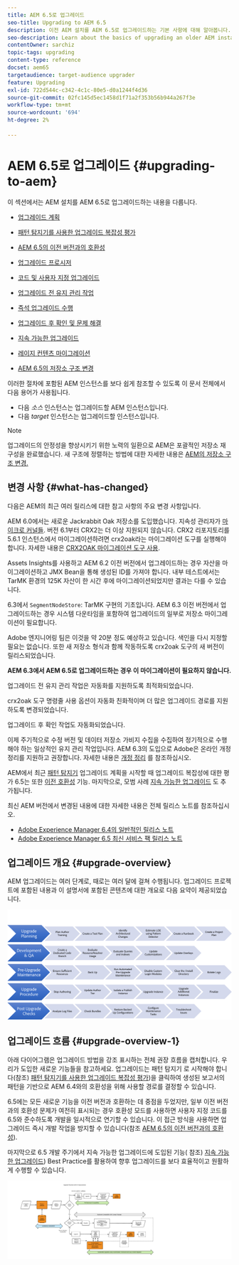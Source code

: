 ```yaml
---
title: AEM 6.5로 업그레이드
seo-title: Upgrading to AEM 6.5
description: 이전 AEM 설치를 AEM 6.5로 업그레이드하는 기본 사항에 대해 알아봅니다.
seo-description: Learn about the basics of upgrading an older AEM installation to AEM 6.5.
contentOwner: sarchiz
topic-tags: upgrading
content-type: reference
docset: aem65
targetaudience: target-audience upgrader
feature: Upgrading
exl-id: 722d544c-c342-4c1c-80e5-d0a1244f4d36
source-git-commit: 02fc145d5ec1458d1f71a2f353b56b944a267f3e
workflow-type: tm+mt
source-wordcount: '694'
ht-degree: 2%

---
```


# AEM 6.5로 업그레이드 {#upgrading-to-aem}

이 섹션에서는 AEM 설치를 AEM 6.5로 업그레이드하는 내용을 다룹니다.

* [업그레이드 계획](/help/sites-deploying/upgrade-planning.md)
* [패턴 탐지기를 사용한 업그레이드 복잡성 평가](/help/sites-deploying/pattern-detector.md)
* [AEM 6.5의 이전 버전과의 호환성](/help/sites-deploying/backward-compatibility.md)

   <!--* [Using Offline Reindexing To Reduce Downtime During an Upgrade](/help/sites-deploying/upgrade-offline-reindexing.md)-->
* [업그레이드 프로시저](/help/sites-deploying/upgrade-procedure.md)
* [코드 및 사용자 지정 업그레이드](/help/sites-deploying/upgrading-code-and-customizations.md)
* [업그레이드 전 유지 관리 작업](/help/sites-deploying/pre-upgrade-maintenance-tasks.md)
* [즉석 업그레이드 수행](/help/sites-deploying/in-place-upgrade.md)
* [업그레이드 후 확인 및 문제 해결](/help/sites-deploying/post-upgrade-checks-and-troubleshooting.md)
* [지속 가능한 업그레이드](/help/sites-deploying/sustainable-upgrades.md)
* [레이지 컨텐츠 마이그레이션](/help/sites-deploying/lazy-content-migration.md)
* [AEM 6.5의 저장소 구조 변경](/help/sites-deploying/repository-restructuring.md)

이러한 절차에 포함된 AEM 인스턴스를 보다 쉽게 참조할 수 있도록 이 문서 전체에서 다음 용어가 사용됩니다.

* 다음 *소스* 인스턴스는 업그레이드할 AEM 인스턴스입니다.
* 다음 *target* 인스턴스는 업그레이드할 인스턴스입니다.

>[!NOTE]
>
>업그레이드의 안정성을 향상시키기 위한 노력의 일환으로 AEM은 포괄적인 저장소 재구성을 완료했습니다. 새 구조에 정렬하는 방법에 대한 자세한 내용은 [AEM의 저장소 구조 변경.](/help/sites-deploying/repository-restructuring.md)

## 변경 사항 {#what-has-changed}

다음은 AEM의 최근 여러 릴리스에 대한 참고 사항의 주요 변경 사항입니다.

AEM 6.0에서는 새로운 Jackrabbit Oak 저장소를 도입했습니다. 지속성 관리자가 [마이크로 커널들](/help/sites-deploying/platform.md#contentbody_title_4). 버전 6.1부터 CRX2는 더 이상 지원되지 않습니다. CRX2 리포지토리를 5.6.1 인스턴스에서 마이그레이션하려면 crx2oak라는 마이그레이션 도구를 실행해야 합니다. 자세한 내용은 [CRX2OAK 마이그레이션 도구 사용](/help/sites-deploying/using-crx2oak.md).

Assets Insights를 사용하고 AEM 6.2 이전 버전에서 업그레이드하는 경우 자산을 마이그레이션하고 JMX Bean을 통해 생성된 ID를 가져야 합니다. 내부 테스트에서는 TarMK 환경의 125K 자산이 한 시간 후에 마이그레이션되었지만 결과는 다를 수 있습니다.

6.3에서 `SegmentNodeStore`: TarMK 구현의 기초입니다. AEM 6.3 이전 버전에서 업그레이드하는 경우 시스템 다운타임을 포함하여 업그레이드의 일부로 저장소 마이그레이션이 필요합니다.

Adobe 엔지니어링 팀은 이것을 약 20분 정도 예상하고 있습니다. 색인을 다시 지정할 필요는 없습니다. 또한 새 저장소 형식과 함께 작동하도록 crx2oak 도구의 새 버전이 릴리스되었습니다.

**AEM 6.3에서 AEM 6.5로 업그레이드하는 경우 이 마이그레이션이 필요하지 않습니다.**

업그레이드 전 유지 관리 작업은 자동화를 지원하도록 최적화되었습니다.

crx2oak 도구 명령줄 사용 옵션이 자동화 친화적이며 더 많은 업그레이드 경로를 지원하도록 변경되었습니다.

업그레이드 후 확인 작업도 자동화되었습니다.

이제 주기적으로 수정 버전 및 데이터 저장소 가비지 수집을 수집하여 정기적으로 수행해야 하는 일상적인 유지 관리 작업입니다. AEM 6.3의 도입으로 Adobe은 온라인 개정 정리를 지원하고 권장합니다. 자세한 내용은 [개정 정리](/help/sites-deploying/revision-cleanup.md) 를 참조하십시오.

AEM에서 최근 [패턴 탐지기](/help/sites-deploying/pattern-detector.md) 업그레이드 계획을 시작할 때 업그레이드 복잡성에 대한 평가 6.5는 또한 [이전 호환성](/help/sites-deploying/backward-compatibility.md) 기능. 마지막으로, 모범 사례 [지속 가능한 업그레이드](/help/sites-deploying/sustainable-upgrades.md) 도 추가됩니다.

최신 AEM 버전에서 변경된 내용에 대한 자세한 내용은 전체 릴리스 노트를 참조하십시오.

* [Adobe Experience Manager 6.4의 일반적인 릴리스 노트](https://experienceleague.adobe.com/docs/experience-manager-64/release-notes/release-notes.html?lang=ko-KR)
* [Adobe Experience Manager 6.5 최신 서비스 팩 릴리스 노트](/help/release-notes/release-notes.md)

## 업그레이드 개요 {#upgrade-overview}

AEM 업그레이드는 여러 단계로, 때로는 여러 달에 걸쳐 수행됩니다. 업그레이드 프로젝트에 포함된 내용과 이 설명서에 포함된 콘텐츠에 대한 개요로 다음 요약이 제공되었습니다.

![screen_shot_2018-03-30at80708am](assets/screen_shot_2018-03-30at80708am.png)

## 업그레이드 흐름 {#upgrade-overview-1}

아래 다이어그램은 업그레이드 방법을 강조 표시하는 전체 권장 흐름을 캡처합니다. 우리가 도입한 새로운 기능들을 참고하세요. 업그레이드는 패턴 탐지기 로 시작해야 합니다(참조) [패턴 탐지기를 사용한 업그레이드 복잡성 평가](/help/sites-deploying/pattern-detector.md))을 클릭하여 생성된 보고서의 패턴을 기반으로 AEM 6.4와의 호환성을 위해 사용할 경로를 결정할 수 있습니다.

6.5에는 모든 새로운 기능을 이전 버전과 호환하는 데 중점을 두었지만, 일부 이전 버전과의 호환성 문제가 여전히 표시되는 경우 호환성 모드를 사용하면 사용자 지정 코드를 6.5와 준수하도록 개발을 일시적으로 연기할 수 있습니다. 이 접근 방식을 사용하면 업그레이드 즉시 개발 작업을 방지할 수 있습니다(참조 [AEM 6.5의 이전 버전과의 호환성](/help/sites-deploying/backward-compatibility.md)).

마지막으로 6.5 개발 주기에서 지속 가능한 업그레이드에 도입된 기능( 참조) [지속 가능한 업그레이드](/help/sites-deploying/sustainable-upgrades.md)) Best Practice를 활용하여 향후 업그레이드를 보다 효율적이고 원활하게 수행할 수 있습니다.

![6_4_upgrade_overviewflows-newpage3](assets/6_4_upgrade_overviewflowchart-newpage3.png)
